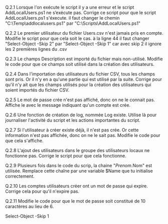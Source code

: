 Q.2.1 Lorsque l'on exécute le script il y a une erreur et le script AddLocalUsers.ps1 ne s’exécute pas.
Corrige ce script pour que le script AddLocalUsers.ps1 s'éxecute.
 il faut changer le chemin "C:\Temp\addlocalusers.ps1" par "C:\Scripts\AddLocalUsers.ps1"

Q.2.2 Le premier utilisateur du fichier Users.csv n'est jamais pris en compte. Modifie le script pour que cela soit le cas.
à la ligne 44 il faut changer "Select-Object -Skip 2" par "Select-Object -Skip 1" car avec skip 2 il ignore les 2 premières lignes du .csv

Q.2.3 Le champs Description est importé du fichier mais non-utilisé. Modifie le code pour que ce champs soit utilisé dans la création des utilisateurs.

Q.2.4 Dans l'importation des utilisateurs du fichier CSV, tous les champs sont pris. Or il n'y en a qu'une partie qui est utilisé par la suite. Corrige pour qu'il n'y ait que les champs utilisés pour la création des utilisateurs qui soient importés du fichier CSV.

Q.2.5 Le mot de passe crée n'est pas affiché, donc on ne le connait pas. Affiche le avec le message indiquant qu'un compte est crée.

Q.2.6 Une fonction de création de log, nommée Log existe. Utilise là pour journaliser l'activité du script et les actions importantes du script.

Q.2.7 Si l'utilisateur à créer existe déjà, il n'est pas crée. Or cette information n'est pas affichée, donc on ne le sait pas. Modifie le code pour que cela s'affiche.

Q.2.8 L'ajout des utilisateurs dans le groupe des utilisateurs locaux ne fonctionne pas. Corrige le script pour que cela fonctionne.

Q.2.9 Plusieurs fois dans le code du scrip, la chaine "$Prenom.$Nom" est utilisée. Remplace cette chaîne par une variable $Name que tu initialise correctement.

Q.2.10 Les comptes utilisateurs créer ont un mot de passe qui expire. Corrige cela pour qu'il n'expire pas.

Q.2.11 Modifie le code pour que le mot de passe soit constitué de 10 caractères au lieu de 6.

Select-Object -Skip 1
